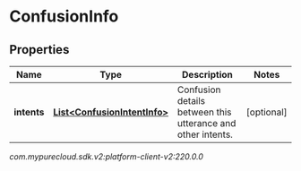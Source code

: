 # ConfusionInfo


## Properties

| Name | Type | Description | Notes |
| ------------ | ------------- | ------------- | ------------- |
| **intents** | [**List&lt;ConfusionIntentInfo&gt;**](ConfusionIntentInfo) | Confusion details between this utterance and other intents. |  [optional] |




_com.mypurecloud.sdk.v2:platform-client-v2:220.0.0_
